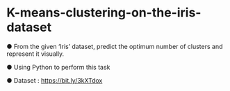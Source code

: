 # K-means-clustering-on-the-iris-dataset


● From the given ‘Iris’ dataset, predict the optimum number of clusters and represent it visually.

● Using Python to perform this task

● Dataset : https://bit.ly/3kXTdox
